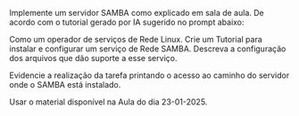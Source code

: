 Implemente um servidor SAMBA como explicado em sala de aula. De acordo com o tutorial gerado por IA sugerido no prompt abaixo:

Como um operador de serviços de Rede Linux. Crie um Tutorial para instalar e configurar um serviço de Rede SAMBA. Descreva a configuração dos arquivos que dão suporte a esse serviço.

Evidencie a realização da tarefa printando o acesso ao caminho do servidor onde o SAMBA está instalado.

Usar o material disponível na Aula do dia 23-01-2025.
